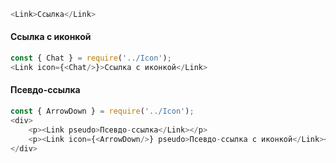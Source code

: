 ```js
<Link>Ссылка</Link>
```

#### Ссылка с иконкой
```js
const { Chat } = require('../Icon');
<Link icon={<Chat/>}>Ссылка с иконкой</Link>
```

#### Псевдо-ссылка
```js
const { ArrowDown } = require('../Icon');
<div>
    <p><Link pseudo>Псевдо-ссылка</Link></p>
    <p><Link icon={<ArrowDown/>} pseudo>Псевдо-ссылка с иконкой</Link></p>
</div>
```